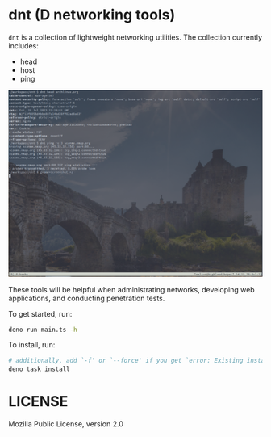 # dnt (D networking tools)

`dnt` is a collection of lightweight networking utilities. The collection currently includes:
* head
* host
* ping

<img src="./public/demo-01.png" />

These tools will be helpful when administrating networks, developing web applications,
and conducting penetration tests.

To get started, run:
```sh
deno run main.ts -h
```

To install, run:
```sh
# additionally, add `-f' or `--force' if you get `error: Existing installation found.'
deno task install
```

# LICENSE

Mozilla Public License, version 2.0
